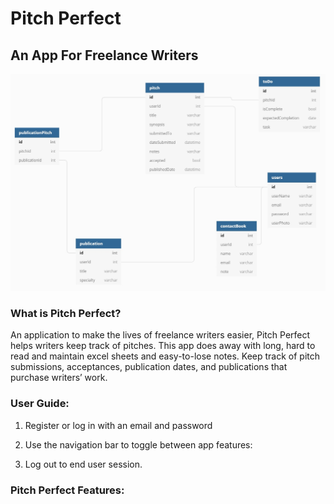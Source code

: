 # Pitch Perfect
## An App For Freelance Writers
![image](pitch-perfect/wwwroot/Images/pitch-perfect-erd.jpg)
### What is Pitch Perfect?

An application to make the lives of freelance writers easier, Pitch Perfect helps writers keep track of pitches. This app does away with long, hard to read and maintain excel sheets and easy-to-lose notes. Keep track of pitch submissions, acceptances, publication dates, and publications that purchase writers’ work.

### User Guide:
1. Register or log in with an email and password

2. Use the navigation bar to toggle between app features:

3. Log out to end user session.

### Pitch Perfect Features: